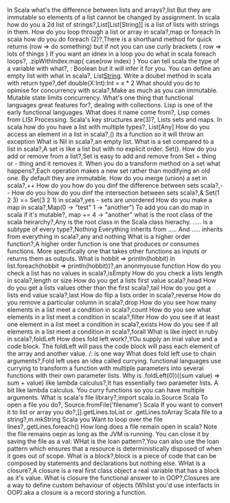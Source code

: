 In Scala what's the difference between lists and arrays?,list But they are immutable so elements of a list cannot be changed by assignment.
In scala how do you a 2d list of strings?,List[List[String]] is a list of lists with strings in them.
How do you loop through a list or array in scala?,map or foreach
In scala how do you do foreach (2)?,There is a shorthand method for quick returns (row => do something) but if not you can use curly brackets { row => lots of things }
If you want an idnex in a loop you do what in scala foreach loops?, .zipWithIndex.map{ case(row index) }
You can tell scala the type of a variable with what?, : Boolean but it will infer it for you.
You can define an empty list with what in scala?, List[String]().
Write a doubel method in scala with return type?,def double(X:Int):Int = x * 2
What should you do to opimise for concurrency with scala?,Make as much as you can immutable. Mutable state limits concurrency.
What's one thing that functional languages great features for?, dealing with collections.
Lisp is one of the early functional languages. What does it name come from?, Lisp comes from LISt Processing.
Scala's key structures are(3)?, Lists sets and maps.
In scala how do you have a list with multiple types?, List[Any]
How do you access an element in a list in scala?,() its a function so it will throw an exception
What is Nil in scala?,an empty list.
What is a set compared to a list in scala?,A set is like a list but with no explicit order. Set().
How do you add or remove from a list?,Set is easy to add and remove from Set + thing or - thing and it removes it.
When you do a transform method on a set what happens?,Each operation makes a new set rather than modifying an old one. By default they are immutable.
How do you merge (union) a set in scala?,++
How do you how do you dinf the difference between sets scala?,--
How do you how do you dinf the intersection between sets scala?,&
Set(1  2  3) == Set(3 2 1) in scala?,yes - sets are unordered
How do you make a map in scala?,Map(0 -> "test"  1 -> "another")
To add you can do map in scala if it's mutable?, map += 4 -> "another"
what is the root class of the scala heirarchy?,Any is the root class in the Scala class hierachy.
..... is a subtype of every type?,Nothing
Everything inherits from ..... And ..... inherits from everything in scala?,any and nothing
What is a higher order function?,A higher order function is one that produces or consumes functions. More specifically one that takes other functions as inputs or returns them as outputs.
What is hobbit => println(hobbit) in list.foreach(hobbit => println(hobbit))?,an anonmyouse function
How do you check a list has no values in scala?,isEmpty
How do you check a lists length in scala?,length or size
How do you get a lists first value scala?,head
How do you get a lists  values other than the first scala?,tail
How do you get a lists end value scala?,last
How do flip a lists order in scala?,reverse
How do you remove a particular column in scala?,drop
How do you see how many elements in a list meet a condition in scala?,count
How do you see what elements in a list meet a condition in scala?,filter
How do you see if at least one element in a list meet a condition in scala?,exists
How do you see if all elements in a list meet a condition in scala?,forall
What is like inject in ruby in scala?,foldLeft
How does fold left work?,YOu supply an inial value and a code block. The foldLeft will pass the code block will pass each element of the array and another value. /: is one way
What does fold left use to chain arguments?,Fold left uses an idea called currying. functional languages use currying to transform a function with multiple parameters into several functions with their own parameter lists.
Why is  .foldLeft(0))((sum  value) => sum + value) like lambda calculus?,It has essentially two parameter lists. A bit like lambda calculus. You curry functions so you can have multiple arguments.
What is scala's file library?,import scala.io.Source
Scala To open a file you do?, Source.fromFile('filename')
Scala If you want to convert it to list or array you do?,[].getLines.toList or .getLines.toArray
Scala file to a string?,m.mkString
Scala you Want to loop over the file lines?,.getLines.foreach()
How long does a file remain open in scala? Note the file remains oepn as long as the JVM is running. You can close it by saving the file as a val:
WHat is the loan pattern?,You can also use the loan pattern which ensures that a resource is deterministically disposed of when it goes out of scope.
What is a block?,block is a piece of code that can be composed by statements and declarations but nothing else.
WHat is a closure?,A closure is a real first class object a real variable that has a block as it's value.
What is closure the functional answer to in OOP?,Closures are a way to define custom behaviour of objects (Whilst you'd use interfacts in OOP).aka a closure is a record storing a function.